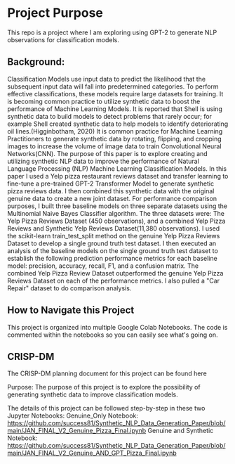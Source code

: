 # Project Purpose
This repo is a project where I am exploring using GPT-2 to generate NLP observations for classification models.

## Background:
Classification Models use input data to predict the likelihood that the subsequent input data will fall into predetermined categories. To perform effective classifications, these models require large datasets for training. It is becoming common practice to utilize synthetic data to boost the performance of Machine Learning Models. It is reported that Shell is using synthetic data to build models to detect problems that rarely occur; for example Shell created synthetic data to help models to identify deteriorating oil lines.(Higginbotham, 2020) It is common practice for Machine Learning Practitioners to generate synthetic data by rotating, flipping, and cropping images to increase the volume of image data to train Convolutional Neural Networks(CNN). The purpose of this paper is to explore creating and utilizing synthetic NLP data to improve the performance of Natural Language Processing (NLP) Machine Learning Classification Models. In this paper I used a Yelp pizza restaurant reviews dataset and transfer learning to fine-tune a pre-trained GPT-2 Transformer Model to generate synthetic pizza reviews data. I then combined this synthetic data with the original genuine data to create a new joint dataset. For performance comparison purposes,  I built three baseline models on three separate datasets using the Multinomial Naive Bayes Classifier algorithm. The three datasets were: The Yelp Pizza Reviews Dataset (450 observations),  and a combined Yelp Pizza Reviews and Synthetic Yelp Reviews Dataset(11,380 observations). I used the scikit-learn train_test_split method on the genuine Yelp Pizza Reviews Dataset to develop a single ground truth test dataset. I then executed an analysis of the baseline models on the single ground truth test dataset to establish the following prediction performance metrics for each baseline model: precision, accuracy, recall, F1, and a confusion matrix. The combined Yelp Pizza Review Dataset outperformed the genuine Yelp Pizza Reviews Dataset on each of the performance metrics. I also pulled a "Car Repair" dataset to do comparison analysis.

## How to Navigate this Project
This project is organized into multiple Google Colab Notebooks. The code is commented within the notebooks so you can easily see what's going on.

## CRISP-DM 

The CRISP-DM planning document for this project can be found here

Purpose:
The purpose of this project is to explore the possibility of generating synthetic data to improve classification models.

The details of this project can be followed step-by-step in these two Jupyter Notebooks:
Genuine_Only Notebook: https://github.com/success81/Synthetic_NLP_Data_Generation_Paper/blob/main/JAN_FINAL_V2_Genuine_Pizza_Final.ipynb
Genuine and Synthetic Notebook: https://github.com/success81/Synthetic_NLP_Data_Generation_Paper/blob/main/JAN_FINAL_V2_Genuine_AND_GPT_Pizza_Final.ipynb

